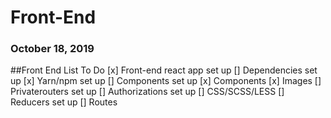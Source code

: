 # Front-End
### October 18, 2019

##Front End List To Do
[x] Front-end react app set up 
[] Dependencies set up
[x] Yarn/npm set up
[] Components set up
[x] Components 
[x] Images
[] Privaterouters set up
[] Authorizations set up
[] CSS/SCSS/LESS
[] Reducers set up
[] Routes 
